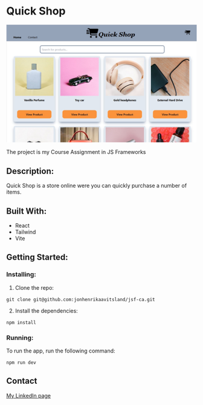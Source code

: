 # Quick Shop

![image](/public/quickshop.jpg)

The project is my Course Assignment in JS Frameworks

## Description:

Quick Shop is a store online were you can quickly purchase a number of items.

## Built With:

- React
- Tailwind
- Vite

## Getting Started:

### Installing:

1. Clone the repo:

```
git clone git@github.com:jonhenrikaavitsland/jsf-ca.git
```

2. Install the dependencies:

```
npm install
```

### Running:

To run the app, run the following command:

```
npm run dev
```

## Contact

[My LinkedIn page](https://www.linkedin.com/in/jon-henrik-aavitsland-abaa872b7/)
